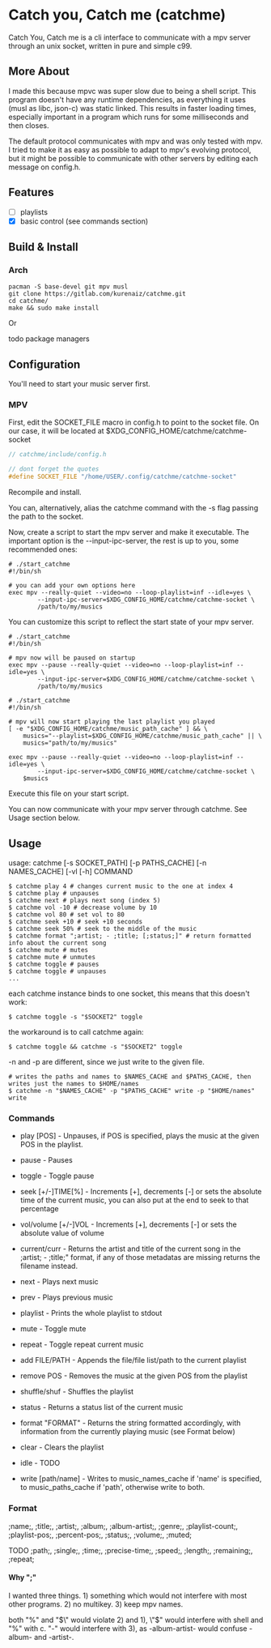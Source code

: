 # Catch you, Catch me (catchme)

Catch You, Catch me is a cli interface to communicate with a mpv server
through an unix socket, written in pure and simple c99.

## More About
I made this because mpvc was super slow due to being a shell script.
This program doesn't have any runtime dependencies, as everything it uses (musl as libc, json-c)
was static linked. This results in faster loading times, especially important in a program which
runs for some milliseconds and then closes.

The default protocol communicates with mpv and was only tested with mpv.
I tried to make it as easy as possible to adapt to mpv's evolving protocol,
but it might be possible to communicate with other servers by editing each message on config.h.

## Features

- [ ] playlists
- [X] basic control (see commands section)

## Build & Install

### Arch
```shell
pacman -S base-devel git mpv musl
git clone https://gitlab.com/kurenaiz/catchme.git
cd catchme/
make && sudo make install
```

Or

todo package managers

## Configuration

You'll need to start your music server first.

### MPV

First, edit the SOCKET_FILE macro in config.h to point to the socket file. On our case, it will be located
at $XDG_CONFIG_HOME/catchme/catchme-socket

```c
// catchme/include/config.h

// dont forget the quotes
#define SOCKET_FILE "/home/USER/.config/catchme/catchme-socket"
```
Recompile and install.

You can, alternatively, alias the catchme command with the -s flag passing the path to the socket.

Now, create a script to start the mpv server and make it executable.
The important option is the --input-ipc-server, the rest is up to you, some recommended ones:

```shell
# ./start_catchme
#!/bin/sh

# you can add your own options here
exec mpv --really-quiet --video=no --loop-playlist=inf --idle=yes \
        --input-ipc-server=$XDG_CONFIG_HOME/catchme/catchme-socket \
        /path/to/my/musics
```
You can customize this script to reflect the start state of your mpv server.

```shell
# ./start_catchme
#!/bin/sh

# mpv now will be paused on startup
exec mpv --pause --really-quiet --video=no --loop-playlist=inf --idle=yes \
        --input-ipc-server=$XDG_CONFIG_HOME/catchme/catchme-socket \
        /path/to/my/musics
```

```shell
# ./start_catchme
#!/bin/sh

# mpv will now start playing the last playlist you played
[ -e "$XDG_CONFIG_HOME/catchme/music_path_cache" ] && \
	musics="--playlist=$XDG_CONFIG_HOME/catchme/music_path_cache" || \
	musics="path/to/my/musics"

exec mpv --pause --really-quiet --video=no --loop-playlist=inf --idle=yes \
        --input-ipc-server=$XDG_CONFIG_HOME/catchme/catchme-socket \
	$musics
```

Execute this file on your start script.

You can now communicate with your mpv server through catchme. See Usage section below.

## Usage
usage: catchme [-s SOCKET_PATH] [-p PATHS_CACHE] [-n NAMES_CACHE] [-vl [-h] COMMAND
```shell
$ catchme play 4 # changes current music to the one at index 4
$ catchme play # unpauses
$ catchme next # plays next song (index 5)
$ catchme vol -10 # decrease volume by 10
$ catchme vol 80 # set vol to 80
$ catchme seek +10 # seek +10 seconds
$ catchme seek 50% # seek to the middle of the music
$ catchme format ";artist; - ;title; [;status;]" # return formatted info about the current song
$ catchme mute # mutes
$ catchme mute # unmutes
$ catchme toggle # pauses
$ catchme toggle # unpauses
...
```

each catchme instance binds to one socket, this means that this doesn't work:
```shell
$ catchme toggle -s "$SOCKET2" toggle
```
the workaround is to call catchme again:
```shell
$ catchme toggle && catchme -s "$SOCKET2" toggle
```
-n and -p are different, since we just write to the given file.
```shell
# writes the paths and names to $NAMES_CACHE and $PATHS_CACHE, then writes just the names to $HOME/names
$ catchme -n "$NAMES_CACHE" -p "$PATHS_CACHE" write -p "$HOME/names" write
```


### Commands
- play [POS] - Unpauses, if POS is specified, plays the music at the given POS in the playlist.

- pause - Pauses

- toggle - Toggle pause

- seek \[\+/-\]TIME[%] - Increments \[+\], decrements \[-\] or sets the absolute time of the current music, you can also put
  at the end to seek to that percentage

- vol/volume \[\+/-\]VOL - Increments \[+\], decrements \[-\] or sets the absolute value of volume

- current/curr - Returns the artist and title of the current song in the ;artist; - ;title;" format, if any of those metadatas are missing
  returns the filename instead.

- next - Plays next music

- prev - Plays previous music

- playlist - Prints the whole playlist to stdout

- mute - Toggle mute

- repeat - Toggle repeat current music

- add FILE/PATH - Appends the file/file list/path to the current playlist

- remove POS - Removes the music at the given POS from the playlist

- shuffle/shuf - Shuffles the playlist

- status - Returns a status list of the current music

- format "FORMAT" - Returns the string formatted accordingly, with information from the currently playing music (see Format below)

- clear - Clears the playlist

- idle - TODO

- write [path/name] - Writes to music_names_cache if 'name' is specified, to music_paths_cache if 'path', otherwise write to both.

### Format
;name;, ;title;, ;artist;, ;album;, ;album-artist;,
;genre;, ;playlist-count;, ;playlist-pos;, ;percent-pos;,
;status;, ;volume;, ;muted;

TODO
;path;, ;single;, ;time;, ;precise-time;, ;speed;, ;length;, ;remaining;, ;repeat;

#### Why ";"
I wanted three things. 1) something which would not interfere with most other programs. 2) no multikey. 3) keep mpv names.

both "%" and \"$\" would violate 2) and 1), \"$\" would interfere with shell and \"%\" with c.
\"-\" would interfere with 3), as -album-artist- would confuse -album- and -artist-.

